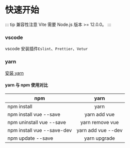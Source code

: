 # 快速开始

::: tip 兼容性注意
Vite 需要 Node.js 版本 >= 12.0.0。
:::

### vscode

vscode 安装插件`Eslint`、`Prettier`、`Vetur`

### yarn

[安装 yarn](https://yarn.bootcss.com/docs/install/#windows-stable)

#### yarn 与 npm 使用对比

| npm                        |        yarn        |
| -------------------------- | :----------------: |
| npm install                |        yarn        |
| npm install vue --save     |    yarn add vue    |
| npm uninstall vue --save   |  yarn remove vue   |
| npm install vue --save-dev | yarn add vue --dev |
| npm update --save          |    yarn upgrade    |
